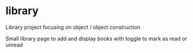 # library
Library project focusing on object / object construction

Small library page to add and display books with toggle to mark as read or unread